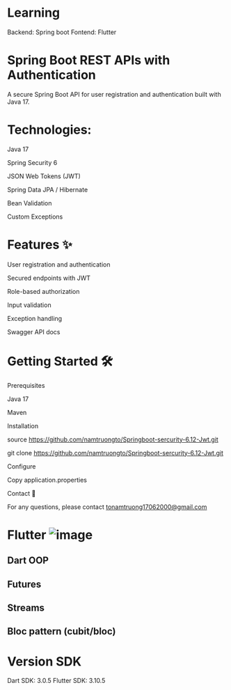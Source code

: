 # Learning
Backend: Spring boot Fontend: Flutter

# Spring Boot REST APIs with Authentication
A secure Spring Boot API for user registration and authentication built with Java 17.

# Technologies:
Java 17

Spring Security 6

JSON Web Tokens (JWT)

Spring Data JPA / Hibernate

Bean Validation

Custom Exceptions

# Features ✨
User registration and authentication

Secured endpoints with JWT

Role-based authorization

Input validation

Exception handling

Swagger API docs

# Getting Started 🛠
Prerequisites

Java 17

Maven

Installation

source https://github.com/namtruongto/Springboot-sercurity-6.12-Jwt.git

git clone https://github.com/namtruongto/Springboot-sercurity-6.12-Jwt.git

Configure

Copy application.properties

Contact 📧

For any questions, please contact tonamtruong17062000@gmail.com

# Flutter ![image](https://github.com/cuongbo28032001/Learning/assets/71719025/cfd35b55-0ecd-4dcc-983e-fc67e13aff64)

## Dart OOP
## Futures
## Streams
## Bloc pattern (cubit/bloc)
# Version SDK
  Dart SDK: 3.0.5
  Flutter SDK: 3.10.5
